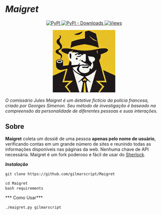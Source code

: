 # ***Maigret***

<p align="center">
  <p align="center">
    <a href="https://pypi.org/project/maigret/">
      <img alt="PyPI" src="https://img.shields.io/pypi/v/maigret?style=flat-square">
    </a>
    <a href="https://pypi.org/project/maigret/">
      <img alt="PyPI - Downloads" src="https://img.shields.io/pypi/dw/maigret?style=flat-square">
    </a>
    <a href="https://pypi.org/project/maigret/">
      <img alt="Views" src="https://komarev.com/ghpvc/?username=maigret&color=brightgreen&label=views&style=flat-square">
    </a>
  </p>
  <p align="center">
    <img src="https://raw.githubusercontent.com/soxoj/maigret/main/static/maigret.png" height="200"/>
  </p>
</p>


<i>O comissário Jules Maigret é um detetive fictício da polícia francesa, criado por Georges Simenon. Seu método de investigação é baseado na compreensão da personalidade de diferentes pessoas e suas interações.</i>


## Sobre

**Maigret** coleta um dossiê de uma pessoa **apenas pelo nome de usuário**, verificando contas em um grande número de sites e reunindo todas as informações disponíveis nas páginas da web. Nenhuma chave de API necessária. Maigret é um fork poderoso e fácil de usar do [Sherlock](https://github.com/sherlock-project/sherlock).

***Instalação***
```
git clone https://github.com/gilmarscript/Maigret
```

```
cd Maigret
bash requirements
```

*** Como Usar***

````
./maigret.py gilmarscript
````
